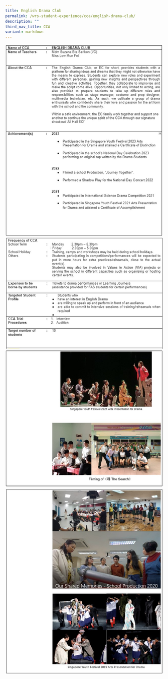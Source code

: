 ```yaml
---
title: English Drama Club
permalink: /wrs-student-experience/cca/english-drama-club/
description: ""
third_nav_title: CCA
variant: markdown
---
```

![](/images/CCA/EL_Drama_1.jpg)
![](/images/CCA/EL_Drama_2.jpg)
![](/images/CCA/EL_Drama_4.jpg)
![](/images/CCA/EL_Drama_5.jpg)